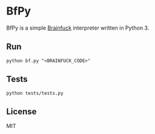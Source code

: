 # BfPy
BfPy is a simple [Brainfuck](https://en.wikipedia.org/wiki/Brainfuck)
interpreter written in Python 3.

## Run
`python bf.py "<BRAINFUCK_CODE>"`

## Tests
`python tests/tests.py`

## License
MIT

